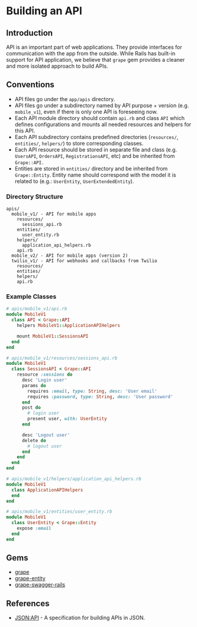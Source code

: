 # Building an API

## Introduction

API is an important part of web applications. They provide interfaces for communication with the app from the outside. While Rails has built-in support for API application, we believe that `grape` gem provides a cleaner and more isolated approach to build APIs.

## Conventions

* API files go under the `app/apis` directory.
* API files go under a subdirectory named by API purpose + version (e.g. `mobile_v1`), even if there is only one API is foreseeing now.
* Each API module directory should contain `api.rb` and class `API` which defines configurations and mounts all needed resources and helpers for this API.
* Each API subdirectory contains predefined directories (`resources/`, `entities/`, `helpers/`) to store corresponding classes.
* Each API resource should be stored in separate file and class (e.g. `UsersAPI`, `OrdersAPI`, `RegistrationsAPI`, etc) and be inherited from `Grape::API.`
* Entities are stored in `entities/` directory and be inherited from `Grape::Entity`. Entity name should correspond with the model it is related to (e.g.: `UserEntity`, `UserExtendedEntity`).


### Directory Structure

```
apis/
  mobile_v1/ - API for mobile apps
    resources/
      sessions_api.rb
    entities/
      user_entity.rb
    helpers/
      application_api_helpers.rb
    api.rb
  mobile_v2/ - API for mobile apps (version 2)
  twilio_v1/ - API for webhooks and callbacks from Twilio
    resources/
    entities/
    helpers/
    api.rb
```

### Example Classes

```ruby
# apis/mobile_v1/api.rb
module MobileV1
  class API < Grape::API
    helpers MobileV1::ApplicationAPIHelpers

    mount MobileV1::SessionsAPI
  end
end

# apis/mobile_v1/resources/sessions_api.rb
module MobileV1
  class SessionsAPI < Grape::API
    resource :sessions do
      desc 'Login user'
      params do
        requires :email, type: String, desc: 'User email'
        requires :password, type: String, desc: 'User password'
      end
      post do
        # login user
        present user, with: UserEntity
      end

      desc 'Logout user'
      delete do
        # logout user
      end
    end
  end
end

# apis/mobile_v1/helpers/application_api_helpers.rb
module MobileV1
  class ApplicationAPIHelpers
  end
end

# apis/mobile_v1/entities/user_entity.rb
module MobileV1
  class UserEntity < Grape::Entity
    expose :email
  end
end
```

## Gems

* [grape](https://github.com/ruby-grape/grape)
* [grape-entity](https://github.com/ruby-grape/grape-entity)
* [grape-swagger-rails](https://github.com/ruby-grape/grape-swagger-rails)

## References

* [JSON:API](https://jsonapi.org) - A specification for building APIs in JSON.
